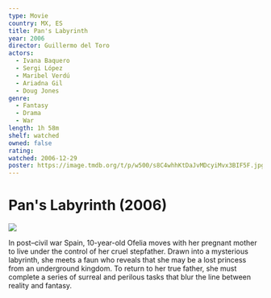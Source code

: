 ```yaml
---
type: Movie
country: MX, ES
title: Pan's Labyrinth
year: 2006
director: Guillermo del Toro
actors:
  - Ivana Baquero
  - Sergi López
  - Maribel Verdú
  - Ariadna Gil
  - Doug Jones
genre:
  - Fantasy
  - Drama
  - War
length: 1h 58m
shelf: watched
owned: false
rating:
watched: 2006-12-29
poster: https://image.tmdb.org/t/p/w500/s8C4whhKtDaJvMDcyiMvx3BIF5F.jpg
---
```


# Pan's Labyrinth (2006)

![](https://image.tmdb.org/t/p/w500/s8C4whhKtDaJvMDcyiMvx3BIF5F.jpg)

In post–civil war Spain, 10-year-old Ofelia moves with her pregnant mother to live under the control of her cruel stepfather. Drawn into a mysterious labyrinth, she meets a faun who reveals that she may be a lost princess from an underground kingdom. To return to her true father, she must complete a series of surreal and perilous tasks that blur the line between reality and fantasy.